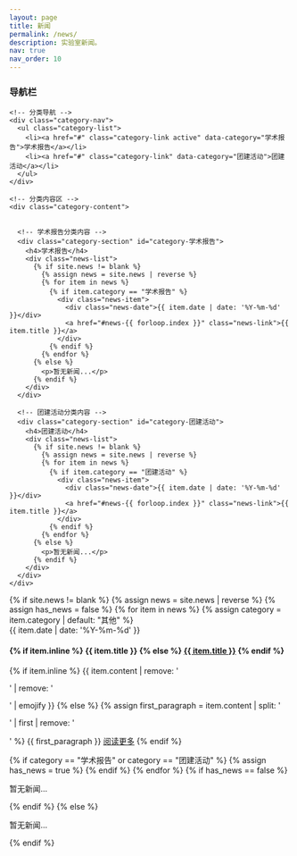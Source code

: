 ```yaml
---
layout: page
title: 新闻
permalink: /news/
description: 实验室新闻。
nav: true
nav_order: 10
---
```


<div class="news-container">
  <!-- 左侧导航栏 -->
  <div class="news-sidebar">
    <h3>导航栏</h3>
    
    <!-- 分类导航 -->
    <div class="category-nav">
      <ul class="category-list">
        <li><a href="#" class="category-link active" data-category="学术报告">学术报告</a></li>
        <li><a href="#" class="category-link" data-category="团建活动">团建活动</a></li>
      </ul>
    </div>
    
    <!-- 分类内容区 -->
    <div class="category-content">

      
      <!-- 学术报告分类内容 -->
      <div class="category-section" id="category-学术报告">
        <h4>学术报告</h4>
        <div class="news-list">
          {% if site.news != blank %}
            {% assign news = site.news | reverse %}
            {% for item in news %}
              {% if item.category == "学术报告" %}
                <div class="news-item">
                  <div class="news-date">{{ item.date | date: '%Y-%m-%d' }}</div>
                  <a href="#news-{{ forloop.index }}" class="news-link">{{ item.title }}</a>
                </div>
              {% endif %}
            {% endfor %}
          {% else %}
            <p>暂无新闻...</p>
          {% endif %}
        </div>
      </div>
      
      <!-- 团建活动分类内容 -->
      <div class="category-section" id="category-团建活动">
        <h4>团建活动</h4>
        <div class="news-list">
          {% if site.news != blank %}
            {% assign news = site.news | reverse %}
            {% for item in news %}
              {% if item.category == "团建活动" %}
                <div class="news-item">
                  <div class="news-date">{{ item.date | date: '%Y-%m-%d' }}</div>
                  <a href="#news-{{ forloop.index }}" class="news-link">{{ item.title }}</a>
                </div>
              {% endif %}
            {% endfor %}
          {% else %}
            <p>暂无新闻...</p>
          {% endif %}
        </div>
      </div>
    </div>
  </div>

  <!-- 右侧详细内容区 -->
  <div class="news-content">
    {% if site.news != blank %}
      {% assign news = site.news | reverse %}
      {% assign has_news = false %}
      {% for item in news %}
        {% assign category = item.category | default: "其他" %}
        <div id="news-{{ forloop.index }}" class="news-card" data-category="{{ category }}">
          <div class="news-date">{{ item.date | date: '%Y-%m-%d' }}</div>
          <h4>
            {% if item.inline %}
              {{ item.title }}
            {% else %}
              <a href="{{ item.url | relative_url }}">{{ item.title }}</a>
            {% endif %}
          </h4>
          <div class="news-content">
            {% if item.inline %}
              {{ item.content | remove: '<p>' | remove: '</p>' | emojify }}
            {% else %}
              {% assign first_paragraph = item.content | split: '</p>' | first | remove: '<p>' %}
              {{ first_paragraph }}
              <a href="{{ item.url | relative_url }}" class="read-more">阅读更多</a>
            {% endif %}
          </div>
        </div>
        {% if category == "学术报告" or category == "团建活动" %}
          {% assign has_news = true %}
        {% endif %}
      {% endfor %}
      {% if has_news == false %}
        <p class="no-news-message">暂无新闻...</p>
      {% endif %}
    {% else %}
      <p>暂无新闻...</p>
    {% endif %}
  </div>
</div>

<!-- JavaScript代码 -->
<script>
  document.addEventListener('DOMContentLoaded', function() {
    // 获取所有分类链接和分类内容区
    const categoryLinks = document.querySelectorAll('.category-link');
    const categorySections = document.querySelectorAll('.category-section');
    const newsCards = document.querySelectorAll('.news-card');
    
    // 初始化 - 显示学术报告分类
    document.getElementById('category-学术报告').classList.add('active');
    let hasInitialNews = false;
    newsCards.forEach(card => {
      if (card.getAttribute('data-category') === '学术报告') {
        card.style.display = 'block';
        hasInitialNews = true;
      } else {
        card.style.display = 'none';
      }
    });
    
    // 检查初始分类是否有新闻
    const noNewsMessage = document.querySelector('.no-news-message');
    if (noNewsMessage) {
      noNewsMessage.style.display = hasInitialNews ? 'none' : 'block';
    }

    // 为分类链接添加点击事件
    categoryLinks.forEach(link => {
      link.addEventListener('click', function(e) {
        e.preventDefault();
        
        // 移除所有链接的active类
        categoryLinks.forEach(l => l.classList.remove('active'));
        
        // 为当前点击的链接添加active类
        this.classList.add('active');

        // 获取选中的分类
        const selectedCategory = this.getAttribute('data-category');
        
        // 隐藏所有分类内容区
        categorySections.forEach(section => {
          section.classList.remove('active');
        });
        
        // 显示选中的分类内容区
        document.getElementById('category-' + selectedCategory).classList.add('active');

        // 筛选新闻卡片
        let hasNews = false;
        newsCards.forEach(card => {
          if (card.getAttribute('data-category') === selectedCategory) {
            card.style.display = 'block';
            hasNews = true;
          } else {
            card.style.display = 'none';
          }
        });
        
        // 检查是否有该分类的新闻
        const noNewsMessage = document.querySelector('.no-news-message');
        if (noNewsMessage) {
          noNewsMessage.style.display = hasNews ? 'none' : 'block';
        }
      });
    });
    
    // 为新闻链接添加点击事件，点击时滚动到对应的新闻卡片
    const newsLinks = document.querySelectorAll('.news-link');
    newsLinks.forEach(link => {
      link.addEventListener('click', function(e) {
        e.preventDefault();
        const targetId = this.getAttribute('href');
        const targetElement = document.querySelector(targetId);
        if (targetElement) {
          targetElement.scrollIntoView({ behavior: 'smooth' });
        }
      });
    });
  });
</script>
